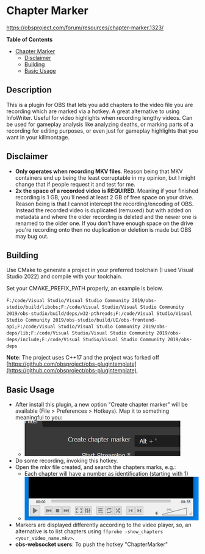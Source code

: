 # Chapter Marker

https://obsproject.com/forum/resources/chapter-marker.1323/

<!-- markdown-toc start - Don't edit this section. Run M-x markdown-toc-refresh-toc -->
**Table of Contents**

- [Chapter Marker](#chapter-marker)
    - [Disclaimer](#disclaimer)
    - [Building](#building)
    - [Basic Usage](#basic-usage)

<!-- markdown-toc end -->

## Description

This is a plugin for OBS that lets you add chapters to the video file you are recording which are marked via a hotkey. A great alternative to using InfoWriter. Useful for video highlights when recording lengthy videos. Can be used for gameplay analysis like analyzing deaths, or marking parts of a recording for editing purposes, or even just for gameplay highlights that you want in your killmontage.

## Disclaimer

* **Only operates when recording MKV files**. Reason being that MKV containers end up being the least corruptable in my opinion, but I might change that if people request it and test for me.
* **2x the space of a recorded video is REQUIRED**. Meaning if your finished recording is 1 GB, you'll need at least 2 GB of free space on your drive. Reason being is that I cannot intercept the recording/encoding of OBS. Instead the recorded video is duplicated (remuxed) but with added on metadata and where the older recording is deleted and the newer one is renamed to the older one. If you don't have enough space on the drive you're recording onto then no duplication or deletion is made but OBS may bug out.


## Building

Use CMake to generate a project in your preferred toolchain (I used Visual Studio 2022) and compile with your toolchain.

Set your CMAKE_PREFIX_PATH properly, an example is below.

`F:/code/Visual Studio/Visual Studio Community 2019/obs-studio/build/libobs;F:/code/Visual Studio/Visual Studio Community 2019/obs-studio/build/deps/w32-pthreads;F:/code/Visual Studio/Visual Studio Community 2019/obs-studio/build/UI/obs-frontend-api;F:/code/Visual Studio/Visual Studio Community 2019/obs-deps/lib;F:/code/Visual Studio/Visual Studio Community 2019/obs-deps/include;F:/code/Visual Studio/Visual Studio Community 2019/obs-deps` 

**Note**: The project uses C++17 and the project was forked off [https://github.com/obsproject/obs-plugintemplate](https://github.com/obsproject/obs-plugintemplate).

## Basic Usage

- After install this plugin, a new option "Create chapter marker" will be available (File > Preferences > Hotkeys). Map it to something meaningful to you:
  - ![OBS option](imgs/obs_option.jpg)
- Do some recording, invoking this hotkey.
- Open the mkv file created, and search the chapters marks, e.g.:
  - Each chapter will have a number as identification (starting with 1)
  - ![list of chapters in VLC-player](imgs/vlc_chapters_example.gif)
- Markers are displayed differently according to the video player, so, an alternative is to list chapters using `ffprobe -show_chapters <your_video_name.mkv>`.
- **obs-websocket users**: To push the hotkey "ChapterMarker"
